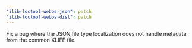 ```yaml
---
"ilib-loctool-webos-json": patch
"ilib-loctool-webos-dist": patch
---
```


Fix a bug where the JSON file type localization does not handle metadata from the common XLIFF file.